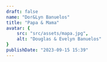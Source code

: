 ```yaml
---
draft: false
name: "Dor&Lyn Banuelos"
title: "Papa & Mama"
avatar: {
    src: "src/assets/mapa.jpg",
    alt: "Douglas & Evelyn Banuelos"
}
publishDate: "2023-09-15 15:39"
---
```

